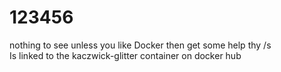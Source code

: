 # 123456
nothing to see unless you like Docker then get some help thy /s <br>
Is linked to the kaczwick-glitter container on docker hub
